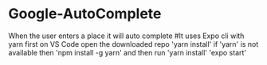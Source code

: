 # Google-AutoComplete
When the user enters a place it will auto complete
#It uses Expo cli with yarn
first on VS Code open the downloaded repo
'yarn install'
if 'yarn' is not available then 
'npm install -g yarn' and then run
'yarn install'
'expo start'
